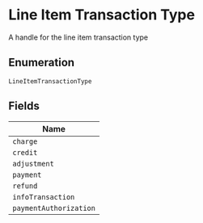 
# Line Item Transaction Type

A handle for the line item transaction type

## Enumeration

`LineItemTransactionType`

## Fields

| Name |
|  --- |
| `charge` |
| `credit` |
| `adjustment` |
| `payment` |
| `refund` |
| `infoTransaction` |
| `paymentAuthorization` |

